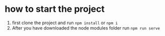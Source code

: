 # how to start the project

1. first clone the project and run `npm install` or `npm i`
2. After you have downloaded the node modules folder run `npm run serve`
